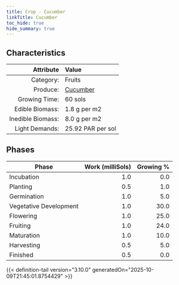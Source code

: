 ```yaml
---
title: Crop - Cucumber
linkTitle: Cucumber
toc_hide: true
hide_summary: true
---
```

<!-- This is generated by the MarsSim HelpGenertor, do not edit. -->

## Characteristics

| Attribute      | Value |
|--------:|:------|
|Category:|Fruits|
|Produce:|[Cucumber](/docs/definitions/resource/cucumber)|
|Growing Time:|60 sols|
|Edible Biomass:|1.8 g per m2|
|Inedible Biomass:|8.0 g per m2|
|Light Demands:|25.92 PAR per sol|

## Phases

| Phase           | Work (milliSols) | Growing % |
|-----------|------:|--------:|
|Incubation|1.0|0.0|
|Planting|0.5|1.0|
|Germination|1.0|5.0|
|Vegetative Development|1.0|30.0|
|Flowering|1.0|25.0|
|Fruiting|1.0|24.0|
|Maturation|1.0|10.0|
|Harvesting|0.5|5.0|
|Finished|0.5|0.0|


{{< definition-tail version="3.10.0" generatedOn="2025-10-09T21:45:01.8754429" >}}

